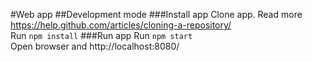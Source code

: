#Web app
##Development mode
###Install app
Clone app. Read more https://help.github.com/articles/cloning-a-repository/  
Run `npm install`
###Run app
Run `npm start`  
Open browser and http://localhost:8080/
